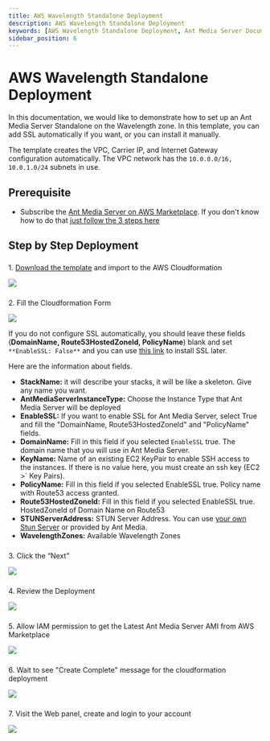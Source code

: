 ```yaml
---
title: AWS Wavelength Standalone Deployment 
description: AWS Wavelength Standalone Deployment
keywords: [AWS Wavelength Standalone Deployment, Ant Media Server Documentation, Ant Media Server Tutorials]
sidebar_position: 6
---
```


# AWS Wavelength Standalone Deployment

In this documentation, we would like to demonstrate how to set up an Ant Media Server Standalone on the Wavelength zone. In this template, you can add SSL automatically if you want, or you can install it manually.

The template creates the VPC, Carrier IP, and Internet Gateway configuration automatically. The VPC network has the ```10.0.0.0/16, 10.0.1.0/24``` subnets in use.

Prerequisite
------------

*   Subscribe the [Ant Media Server on AWS Marketplace](https://aws.amazon.com/marketplace/pp/prodview-464ritgzkzod6). If you don't know how to do that [just follow the 3 steps here](/guides/clustering-and-scaling/aws/scale-with-aws-cloudformation/)

Step by Step Deployment
-----------------------

### 

1\. [Download the template](https://raw.githubusercontent.com/ant-media/Scripts/master/cloudformation/wavelength/ams-wavelength-standalone.yaml) and import to the AWS Cloudformation

![](@site/static/img/wavelength-standalone-1.png)

### 

2\. Fill the Cloudformation Form

![](@site/static/img/wavelength-standalone-2.png)

If you do not configure SSL automatically, you should leave these fields (**DomainName, Route53HostedZoneId, PolicyName**) blank and set ```**EnableSSL: False**``` and you can use [this link](/guides/installing-on-linux/setting-up-ssl/) to install SSL later.

Here are the information about fields.

*   **StackName:** it will describe your stacks, it will be like a skeleton. Give any name you want.
*   **AntMediaServerInstanceType:** Choose the Instance Type that Ant Media Server will be deployed
*   **EnableSSL:** If you want to enable SSL for Ant Media Server, select True and fill the "DomainName, Route53HostedZoneId" and "PolicyName" fields.
*   **DomainName:** Fill in this field if you selected ```EnableSSL``` true. The domain name that you will use in Ant Media Server.
*   **KeyName:** Name of an existing EC2 KeyPair to enable SSH access to the instances. If there is no value here, you must create an ssh key (EC2 >` Key Pairs).
*   **PolicyName:** Fill in this field if you selected EnableSSL true. Policy name with Route53 access granted.
*   **Route53HostedZoneId:** Fill in this field if you selected EnableSSL true. HostedZoneId of Domain Name on Route53
*   **STUNServerAddress:** STUN Server Address. You can use [your own Stun Server](https://raw.githubusercontent.com/ant-media/Scripts/master/cloudformation/wavelength/stunserver.yaml) or provided by Ant Media.
*   **WavelengthZones:** Available Wavelength Zones

### 

3\. Click the “Next”

![](@site/static/img/wavelength-standalone-3.png)

### 

4\. Review the Deployment

![](@site/static/img/wavelength-standalone-4-1.png)

### 

5\. Allow IAM permission to get the Latest Ant Media Server AMI from AWS Marketplace

![](@site/static/img/wavelength-standalone-4-2.png)

### 

6\. Wait to see "Create Complete" message for the cloudformation deployment

![](@site/static/img/wavelength-standalone-5.png)

### 

7\. Visit the Web panel, create and login to your account

![](@site/static/img/wavelength-standalone-6.png)